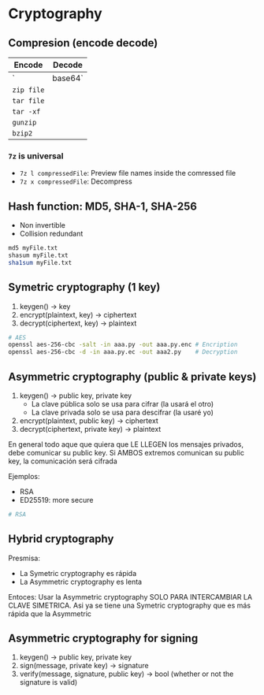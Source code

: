 # Cryptography



## Compresion (encode decode)

| Encode      | Decode      |
|-------------|-------------|
| `| base64`  | `base64 -d` |
| `zip file`  |             |
| `tar file`  |             |
| `tar -xf`   |             |
| `gunzip`    |             |
| `bzip2`     |             |

### `7z` is universal

- `7z l compressedFile`: Preview file names inside the comressed file
- `7z x compressedFile`: Decompress




## Hash function: MD5, SHA-1, SHA-256
- Non invertible
- Collision redundant

```bash
md5 myFile.txt
shasum myFile.txt
sha1sum myFile.txt
```


## Symetric cryptography (1 key)

1. keygen() -> key
2. encrypt(plaintext, key) -> ciphertext
3. decrypt(ciphertext, key) -> plaintext

```bash
# AES
openssl aes-256-cbc -salt -in aaa.py -out aaa.py.enc # Encription
openssl aes-256-cbc -d -in aaa.py.ec -out aaa2.py    # Decryption
```


## Asymmetric cryptography (public & private keys)


1. keygen() -> public key, private key
   - La clave pública solo se usa para cifrar (la usará el otro)
   - La clave privada solo se usa para descifrar (la usaré yo)
2. encrypt(plaintext, public key) -> ciphertext
3. decrypt(ciphertext, private key) -> plaintext

En general todo aque que quiera que LE LLEGEN los mensajes privados, debe comunicar su public key.
Si AMBOS extremos comunican su public key, la comunicación será cifrada

Ejemplos:
- RSA
- ED25519: more secure

```bash
# RSA
```


## Hybrid cryptography

Presmisa:
- La Symetric cryptography es rápida
- La Asymmetric cryptography es lenta

Entoces:
Usar la Asymmetric cryptography SOLO PARA INTERCAMBIAR LA CLAVE SIMETRICA. Asi ya se tiene una Symetric cryptography que es más rápida que la Asymmetric




## Asymmetric cryptography for signing

1. keygen() -> public key, private key
2. sign(message, private key) -> signature
3. verify(message, signature, public key) -> bool  (whether or not the signature is valid)

